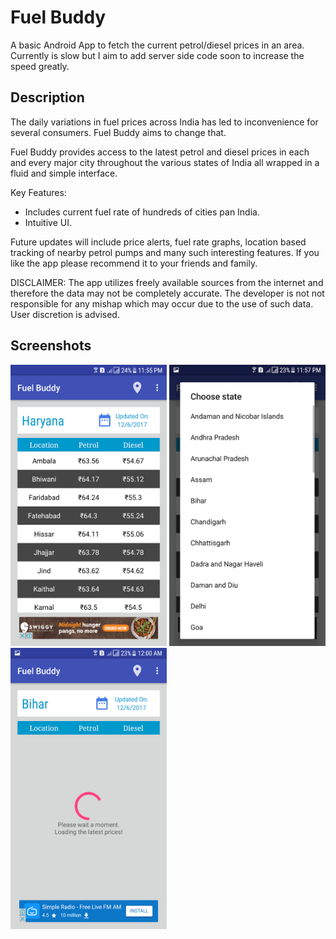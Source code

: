 <h1> Fuel Buddy </h1>

A basic Android App to fetch the current petrol/diesel prices in an area.
Currently is slow but I aim to add server side code soon to increase the speed greatly.

<h2> Description </h3>

The daily variations in fuel prices across India has led to inconvenience for several consumers. Fuel Buddy aims to change that.

Fuel Buddy provides access to the latest petrol and diesel prices in each and every major city throughout the various states of India all wrapped in a fluid and simple interface.

Key Features:
* Includes current fuel rate of hundreds of cities pan India.
* Intuitive UI.

Future updates will include price alerts, fuel rate graphs, location based tracking of nearby petrol pumps and many such interesting features.
If you like the app please recommend it to your friends and family.

DISCLAIMER:
The app utilizes freely available sources from the internet and therefore the data may not be completely accurate. The developer is not not responsible for any mishap which may occur due to the use of such data. User discretion is advised.


<h2> Screenshots </h3>
<img src="screens/f1.png" width="250" height="450">
<img src="screens/f2.png" width="250" height="450">
<img src="screens/f3.png" width="250" height="450">
